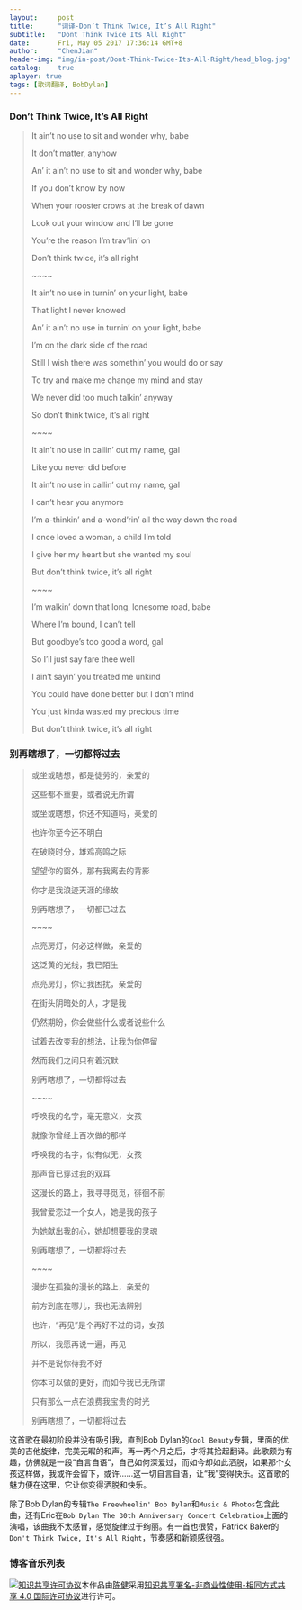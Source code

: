 ```yaml
---
layout:     post
title:      "词译-Don’t Think Twice, It’s All Right"
subtitle:   "Dont Think Twice Its All Right"
date:       Fri, May 05 2017 17:36:14 GMT+8
author:     "ChenJian"
header-img: "img/in-post/Dont-Think-Twice-Its-All-Right/head_blog.jpg"
catalog:    true
aplayer: true
tags: [歌词翻译, BobDylan]
---
```


<div 
    class="aplayer"
    data-id="29379920"
    data-server="netease"
    data-type="song"
    data-autoplay="true"
    data-fixed="true">
</div>


### Don’t Think Twice, It’s All Right

> It ain’t no use to sit and wonder why, babe
>
> It don’t matter, anyhow
>
> An’ it ain’t no use to sit and wonder why, babe
>
> If you don’t know by now
>
> When your rooster crows at the break of dawn
>
> Look out your window and I’ll be gone
>
> You’re the reason I’m trav’lin’ on
>
> Don’t think twice, it’s all right
>
> \~~~~
>
> It ain’t no use in turnin’ on your light, babe
>
> That light I never knowed
>
> An’ it ain’t no use in turnin’ on your light, babe
>
> I’m on the dark side of the road
>
> Still I wish there was somethin’ you would do or say
>
> To try and make me change my mind and stay
>
> We never did too much talkin’ anyway
>
> So don’t think twice, it’s all right
>
> \~~~~
>
> It ain’t no use in callin’ out my name, gal
>
> Like you never did before
>
> It ain’t no use in callin’ out my name, gal
>
> I can’t hear you anymore
>
> I’m a-thinkin’ and a-wond’rin’ all the way down the road
>
> I once loved a woman, a child I’m told
>
> I give her my heart but she wanted my soul
>
> But don’t think twice, it’s all right
>
> \~~~~
>
> I’m walkin’ down that long, lonesome road, babe
>
> Where I’m bound, I can’t tell
>
> But goodbye’s too good a word, gal
>
> So I’ll just say fare thee well
>
> I ain’t sayin’ you treated me unkind
>
> You could have done better but I don’t mind
>
> You just kinda wasted my precious time
>
> But don’t think twice, it’s all right


### 别再瞎想了，一切都将过去

> 或坐或瞎想，都是徒劳的，亲爱的
>
> 这些都不重要，或者说无所谓
>
> 或坐或瞎想，你还不知道吗，亲爱的
>
> 也许你至今还不明白
>
> 在破晓时分，雄鸡高鸣之际
>
> 望望你的窗外，那有我离去的背影
>
> 你才是我浪迹天涯的缘故
>
> 别再瞎想了，一切都已过去
>
> \~~~~
>
> 点亮房灯，何必这样做，亲爱的
>
> 这泛黄的光线，我已陌生
>
> 点亮房灯，你让我困扰，亲爱的
>
> 在街头阴暗处的人，才是我
>
> 仍然期盼，你会做些什么或者说些什么
>
> 试着去改变我的想法，让我为你停留
>
> 然而我们之间只有着沉默
>
> 别再瞎想了，一切都将过去
>
> \~~~~
>
> 呼唤我的名字，毫无意义，女孩
>
> 就像你曾经上百次做的那样
>
> 呼唤我的名字，似有似无，女孩
>
> 那声音已穿过我的双耳
>
> 这漫长的路上，我寻寻觅觅，徘徊不前
>
> 我曾爱恋过一个女人，她是我的孩子
>
> 为她献出我的心，她却想要我的灵魂
>
> 别再瞎想了，一切都将过去
>
> \~~~~
> 
> 漫步在孤独的漫长的路上，亲爱的
> 
> 前方到底在哪儿，我也无法辨别
> 
> 也许，“再见”是个再好不过的词，女孩
> 
> 所以，我愿再说一遍，再见
> 
> 并不是说你待我不好
> 
> 你本可以做的更好，而如今我已无所谓
> 
> 只有那么一点在浪费我宝贵的时光
> 
> 别再瞎想了，一切都将过去

这首歌在最初阶段并没有吸引我，直到Bob Dylan的`Cool Beauty`专辑，里面的优美的吉他旋律，完美无暇的和声。再一两个月之后，才将其拾起翻译。此歌颇为有趣，仿佛就是一段“自言自语”，自己如何深爱过，而如今却如此洒脱，如果那个女孩这样做，我或许会留下，或许......这一切自言自语，让“我”变得快乐。这首歌的魅力便在这里，它让你变得洒脱和快乐。

除了Bob Dylan的专辑`The Freewheelin' Bob Dylan`和`Music & Photos`包含此曲，还有Eric在`Bob Dylan The 30th Anniversary Concert Celebration`上面的演唱，该曲我不太感冒，感觉旋律过于绚丽。有一首也很赞，Patrick Baker的`Don't Think Twice, It's All Right`，节奏感和新颖感很强。

### 博客音乐列表

<div
    class="aplayer"
    data-id="2258267343"
    data-server="netease"
    data-type="playlist">
</div>

<a rel="license" href="http://creativecommons.org/licenses/by-nc-sa/4.0/"><img alt="知识共享许可协议" style="border-width:0" src="https://i.creativecommons.org/l/by-nc-sa/4.0/88x31.png" /></a>本作品由<a xmlns:cc="http://creativecommons.org/ns#" href="https://o-my-chenjian.com/2017/05/05/Dont-Think-Twice-Its-All-Right/" property="cc:attributionName" rel="cc:attributionURL">陈健</a>采用<a rel="license" href="http://creativecommons.org/licenses/by-nc-sa/4.0/">知识共享署名-非商业性使用-相同方式共享 4.0 国际许可协议</a>进行许可。